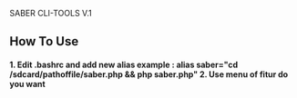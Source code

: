 SABER CLI-TOOLS V.1

<h2>How To Use</h2>
<h4>1. Edit .bashrc and add new alias
example : alias saber="cd /sdcard/pathoffile/saber.php && php saber.php"
2. Use menu of fitur do you want</h4>
